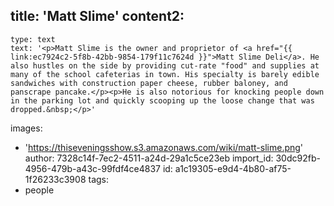 title: 'Matt Slime'
content2:
  -
    type: text
    text: '<p>Matt Slime is the owner and proprietor of <a href="{{ link:ec7924c2-5f8b-42bb-9854-179f11c7624d }}">Matt Slime Deli</a>. He also hustles on the side by providing cut-rate "food" and supplies at many of the school cafeterias in town. His specialty is barely edible sandwiches with construction paper cheese, rubber baloney, and panscrape pancake.</p><p>He is also notorious for knocking people down in the parking lot and quickly scooping up the loose change that was dropped.&nbsp;</p>'
images:
  - 'https://thiseveningsshow.s3.amazonaws.com/wiki/matt-slime.png'
author: 7328c14f-7ec2-4511-a24d-29a1c5ce23eb
import_id: 30dc92fb-4956-479b-a43c-99fdf4ce4837
id: a1c19305-e9d4-4b80-af75-1f26233c3908
tags:
  - people
